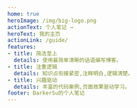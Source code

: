 ```yaml
---
home: true
heroImage: /img/big-logo.png
actionText: 个人笔记 →
heroText: 我的主页
actionLink: /guide/
features:
- title: 简洁至上
  details: 使用最简单清晰的话语编写博客。
- title: 注重逻辑
  details: 知识点衔接紧密,注释明白,逻辑清楚。
- title: 兴趣驱动
  details: 丰富的代码案例,页面效果驱动学习。
footer: DarkerSu的个人笔记
---
```

